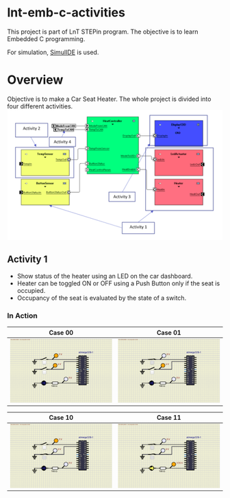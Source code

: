 # lnt-emb-c-activities
This project is part of LnT STEPin program. The objective is to learn Embedded C programming.

For simulation, [SimulIDE](https://www.simulide.com/p/home.html) is used.

# Overview
Objective is to make a Car Seat Heater. The whole project is divided into four different activities.
![overview](images/overview.png)

## Activity 1
* Show status of the heater using an LED on the car dashboard.
* Heater can be toggled ON or OFF using a Push Button only if the seat is occupied.
* Occupancy of the seat is evaluated by the state of a switch.

### In Action
| Case 00                            | Case 01                            |
|------------------------------------|------------------------------------|
| ![case 00](images/activity1_1.png) | ![case 01](images/activity1_2.png) |

| Case 10                            | Case 11                            |
|------------------------------------|------------------------------------|
| ![case 10](images/activity1_3.png) | ![case 11](images/activity1_4.png) |